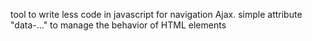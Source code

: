 tool to write less code in javascript for navigation Ajax.
simple attribute "data-..." to manage the behavior of HTML elements
